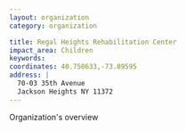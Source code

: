 ```yaml
---
layout: organization
category: organization

title: Regal Heights Rehabilitation Center
impact_area: Children
keywords: 
coordinates: 40.750633,-73.89595
address: |
  70-03 35th Avenue
  Jackson Heights NY 11372
---
```

Organization's overview

